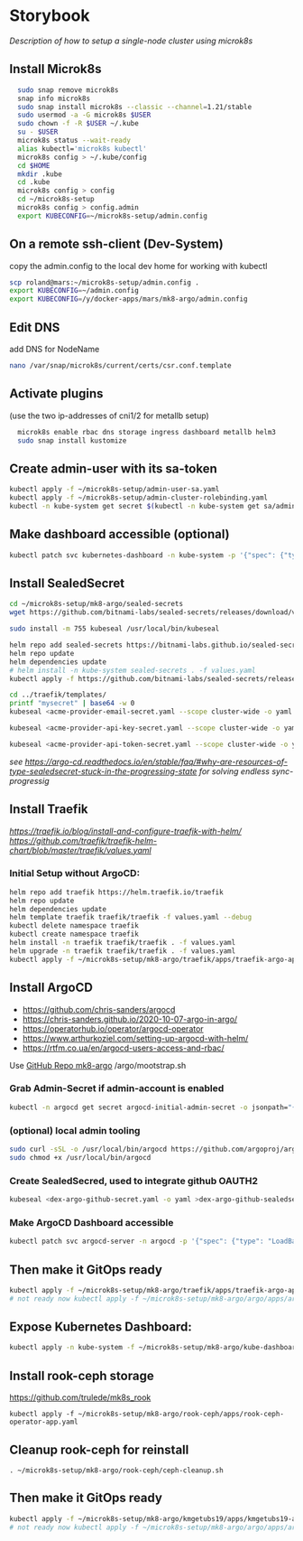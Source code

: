 # Storybook

*Description of how to setup a single-node cluster using microk8s*

Install Microk8s
----------------
```bash
  sudo snap remove microk8s
  snap info microk8s
  sudo snap install microk8s --classic --channel=1.21/stable
  sudo usermod -a -G microk8s $USER
  sudo chown -f -R $USER ~/.kube
  su - $USER
  microk8s status --wait-ready
  alias kubectl='microk8s kubectl'
  microk8s config > ~/.kube/config
  cd $HOME
  mkdir .kube
  cd .kube
  microk8s config > config
  cd ~/microk8s-setup
  microk8s config > config.admin
  export KUBECONFIG=~/microk8s-setup/admin.config
```

On a remote ssh-client (Dev-System)
-----------------------------------
copy the admin.config to the local dev home for working with kubectl
```bash
scp roland@mars:~/microk8s-setup/admin.config .
export KUBECONFIG=~/admin.config
export KUBECONFIG=/y/docker-apps/mars/mk8-argo/admin.config
```

Edit DNS
--------
add DNS for NodeName
```bash
nano /var/snap/microk8s/current/certs/csr.conf.template
```


Activate plugins
----------------
(use the two ip-addresses of cni1/2 for metallb setup)
```bash
  microk8s enable rbac dns storage ingress dashboard metallb helm3
  sudo snap install kustomize
```

Create admin-user with its sa-token
-----------------------------------
```bash
kubectl apply -f ~/microk8s-setup/admin-user-sa.yaml
kubectl apply -f ~/microk8s-setup/admin-cluster-rolebinding.yaml
kubectl -n kube-system get secret $(kubectl -n kube-system get sa/admin-user -o jsonpath="{.secrets[0].name}") -o go-template="{{.data.token | base64decode}}"
```

Make dashboard accessible (optional)
------------------------------------
```bash
kubectl patch svc kubernetes-dashboard -n kube-system -p '{"spec": {"type": "NodePort"}}'
```

Install SealedSecret
--------------------
```bash
cd ~/microk8s-setup/mk8-argo/sealed-secrets
wget https://github.com/bitnami-labs/sealed-secrets/releases/download/v0.16.0/kubeseal-linux-amd64 -O kubeseal

sudo install -m 755 kubeseal /usr/local/bin/kubeseal

helm repo add sealed-secrets https://bitnami-labs.github.io/sealed-secrets
helm repo update
helm dependencies update
# helm install -n kube-system sealed-secrets . -f values.yaml
kubectl apply -f https://github.com/bitnami-labs/sealed-secrets/releases/download/v0.16.0/controller.yaml

cd ../traefik/templates/
printf "mysecret" | base64 -w 0
kubeseal <acme-provider-email-secret.yaml --scope cluster-wide -o yaml >acme-provider-email-sealedsecret.yaml

kubeseal <acme-provider-api-key-secret.yaml --scope cluster-wide -o yaml>acme-provider-api-key-sealedsecret.yaml

kubeseal <acme-provider-api-token-secret.yaml --scope cluster-wide -o yaml >acme-provider-api-token-sealedsecret.yaml
```

*see https://argo-cd.readthedocs.io/en/stable/faq/#why-are-resources-of-type-sealedsecret-stuck-in-the-progressing-state
for solving endless sync-progressig*

Install Traefik
---------------
*https://traefik.io/blog/install-and-configure-traefik-with-helm/*
*https://github.com/traefik/traefik-helm-chart/blob/master/traefik/values.yaml*
### Initial Setup without ArgoCD:
```bash
helm repo add traefik https://helm.traefik.io/traefik
helm repo update
helm dependencies update
helm template traefik traefik/traefik -f values.yaml --debug
kubectl delete namespace traefik
kubectl create namespace traefik
helm install -n traefik traefik/traefik . -f values.yaml
helm upgrade -n traefik traefik/traefik . -f values.yaml
kubectl apply -f ~/microk8s-setup/mk8-argo/traefik/apps/traefik-argo-app.yaml
```

Install ArgoCD
--------------
* https://github.com/chris-sanders/argocd
* https://chris-sanders.github.io/2020-10-07-argo-in-argo/
* https://operatorhub.io/operator/argocd-operator
* https://www.arthurkoziel.com/setting-up-argocd-with-helm/
* https://rtfm.co.ua/en/argocd-users-access-and-rbac/

Use [GitHub Repo mk8-argo](https://github.com/luechtdiode/mk8-argo) /argo/mootstrap.sh

### Grab Admin-Secret if admin-account is enabled
```bash
kubectl -n argocd get secret argocd-initial-admin-secret -o jsonpath="{.data.password}" | base64 -d
```

### (optional) local admin tooling
```bash
sudo curl -sSL -o /usr/local/bin/argocd https://github.com/argoproj/argo-cd/releases/download/$VERSION/argocd-linux-amd64
sudo chmod +x /usr/local/bin/argocd
```

### Create SealedSecred, used to integrate github OAUTH2
```bash
kubeseal <dex-argo-github-secret.yaml -o yaml >dex-argo-github-sealedsecret.yaml
```

### Make ArgoCD Dashboard accessible
```bash
kubectl patch svc argocd-server -n argocd -p '{"spec": {"type": "LoadBalancer"}}'
```

Then make it GitOps ready
-------------------------
```bash
kubectl apply -f ~/microk8s-setup/mk8-argo/traefik/apps/traefik-argo-app.yaml
# not ready now kubectl apply -f ~/microk8s-setup/mk8-argo/argo/apps/argocd-app.yaml 
```

Expose Kubernetes Dashboard:
----------------------------
```bash
kubectl apply -n kube-system -f ~/microk8s-setup/mk8-argo/kube-dashboard/kube-dashboard-ingress-route.yaml
```

Install rook-ceph storage
-------------------------
https://github.com/trulede/mk8s_rook
```
kubectl apply -f ~/microk8s-setup/mk8-argo/rook-ceph/apps/rook-ceph-operator-app.yaml
```

Cleanup rook-ceph for reinstall
---------------------
```
. ~/microk8s-setup/mk8-argo/rook-ceph/ceph-cleanup.sh

```


Then make it GitOps ready
-------------------------
```bash
kubectl apply -f ~/microk8s-setup/mk8-argo/kmgetubs19/apps/kmgetubs19-argo-app.yaml
# not ready now kubectl apply -f ~/microk8s-setup/mk8-argo/argo/apps/argocd-app.yaml 
```
